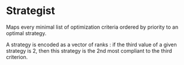 # Strategist
Maps every minimal list of optimization criteria ordered by priority to an optimal strategy.

A strategy is encoded as a vector of ranks : if the third value of a given strategy is 2, then this strategy is the 2nd most compliant to the third criterion. 
